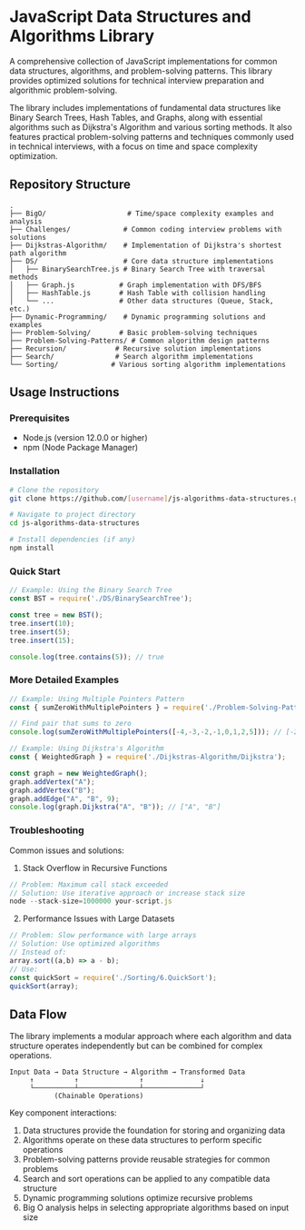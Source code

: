 # JavaScript Data Structures and Algorithms Library

A comprehensive collection of JavaScript implementations for common data structures, algorithms, and problem-solving patterns. This library provides optimized solutions for technical interview preparation and algorithmic problem-solving.

The library includes implementations of fundamental data structures like Binary Search Trees, Hash Tables, and Graphs, along with essential algorithms such as Dijkstra's Algorithm and various sorting methods. It also features practical problem-solving patterns and techniques commonly used in technical interviews, with a focus on time and space complexity optimization.

## Repository Structure
```
.
├── BigO/                    # Time/space complexity examples and analysis
├── Challenges/             # Common coding interview problems with solutions
├── Dijkstras-Algorithm/    # Implementation of Dijkstra's shortest path algorithm
├── DS/                     # Core data structure implementations
│   ├── BinarySearchTree.js # Binary Search Tree with traversal methods
│   ├── Graph.js           # Graph implementation with DFS/BFS
│   ├── HashTable.js       # Hash Table with collision handling
│   └── ...                # Other data structures (Queue, Stack, etc.)
├── Dynamic-Programming/    # Dynamic programming solutions and examples
├── Problem-Solving/       # Basic problem-solving techniques
├── Problem-Solving-Patterns/ # Common algorithm design patterns
├── Recursion/            # Recursive solution implementations
├── Search/               # Search algorithm implementations
└── Sorting/             # Various sorting algorithm implementations
```

## Usage Instructions
### Prerequisites
- Node.js (version 12.0.0 or higher)
- npm (Node Package Manager)

### Installation
```bash
# Clone the repository
git clone https://github.com/[username]/js-algorithms-data-structures.git

# Navigate to project directory
cd js-algorithms-data-structures

# Install dependencies (if any)
npm install
```

### Quick Start
```javascript
// Example: Using the Binary Search Tree
const BST = require('./DS/BinarySearchTree');

const tree = new BST();
tree.insert(10);
tree.insert(5);
tree.insert(15);

console.log(tree.contains(5)); // true
```

### More Detailed Examples
```javascript
// Example: Using Multiple Pointers Pattern
const { sumZeroWithMultiplePointers } = require('./Problem-Solving-Patterns/2-multiple-pointers');

// Find pair that sums to zero
console.log(sumZeroWithMultiplePointers([-4,-3,-2,-1,0,1,2,5])); // [-2, 2]

// Example: Using Dijkstra's Algorithm
const { WeightedGraph } = require('./Dijkstras-Algorithm/Dijkstra');

const graph = new WeightedGraph();
graph.addVertex("A");
graph.addVertex("B");
graph.addEdge("A", "B", 9);
console.log(graph.Dijkstra("A", "B")); // ["A", "B"]
```

### Troubleshooting
Common issues and solutions:

1. Stack Overflow in Recursive Functions
```javascript
// Problem: Maximum call stack exceeded
// Solution: Use iterative approach or increase stack size
node --stack-size=1000000 your-script.js
```

2. Performance Issues with Large Datasets
```javascript
// Problem: Slow performance with large arrays
// Solution: Use optimized algorithms
// Instead of:
array.sort((a,b) => a - b);
// Use:
const quickSort = require('./Sorting/6.QuickSort');
quickSort(array);
```

## Data Flow
The library implements a modular approach where each algorithm and data structure operates independently but can be combined for complex operations.

```ascii
Input Data → Data Structure → Algorithm → Transformed Data
     ↑          ↑               ↑              ↓
     └──────────┴───────────────┴──────────────┘
           (Chainable Operations)
```

Key component interactions:
1. Data structures provide the foundation for storing and organizing data
2. Algorithms operate on these data structures to perform specific operations
3. Problem-solving patterns provide reusable strategies for common problems
4. Search and sort operations can be applied to any compatible data structure
5. Dynamic programming solutions optimize recursive problems
6. Big O analysis helps in selecting appropriate algorithms based on input size